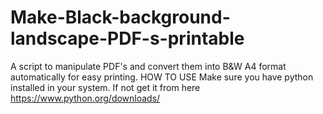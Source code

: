 # Make-Black-background-landscape-PDF-s-printable
A script to manipulate PDF's and convert them into B&amp;W A4 format automatically for easy printing.
HOW TO USE
Make sure you have python installed in your system. If not get it from here https://www.python.org/downloads/
